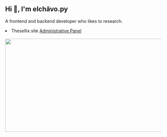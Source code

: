 ## Hi 👋, I'm elchâvo.py

A frontend and backend developer who likes to research.

<li> Thesellix.site  <a href="https://thesellix.site/">Administrative Panel</a></li>
<br>

<center>
<img src="https://lanyard-profile-readme.vercel.app/api/1067476859933179954?hideDiscrim=true&idleMessage=Probably%20doing%20something%20else..." width="600" height="300">
</center>
